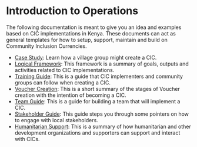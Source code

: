 # Introduction to Operations

The following documentation is meant to give you an idea and examples based on CIC implementations in Kenya. These documents can act as general templates for how to setup, support, maintain and build on Community Inclusion Currencies.

* [Case Study](/operations/case_study/): Learn how a village group might create a CIC.
* [Logical Framework](/operations/log_frame/): This framework is a summary of goals, outputs and activities related to CIC implementations.
* [Training Guide](/operations/training/): This is a guide that CIC implementers and community groups can follow when creating a CIC.
* [Voucher Creation](/operations/voucher/): This is a short summary of the stages of Voucher creation with the intention of becoming a CIC.
* [Team Guide](/operations/team_guide/): This is a guide for building a team that will implement a CIC.
* [Stakeholder Guide](/operations/local_stakeholders/): This guide steps you through some pointers on how to engage with local stakeholders.
* [Humanitarian Support](/operations/support/): This is a summary of how humanitarian and other development organizations and supporters can support and interact with CICs.
